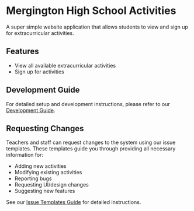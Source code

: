 # Mergington High School Activities

A super simple website application that allows students to view and sign up for extracurricular activities.

## Features

- View all available extracurricular activities
- Sign up for activities

## Development Guide

For detailed setup and development instructions, please refer to our [Development Guide](../docs/how-to-develop.md).

## Requesting Changes

Teachers and staff can request changes to the system using our issue templates. These templates guide you through providing all necessary information for:

- Adding new activities
- Modifying existing activities
- Reporting bugs
- Requesting UI/design changes
- Suggesting new features

See our [Issue Templates Guide](../docs/USING_ISSUE_TEMPLATES.md) for detailed instructions.
